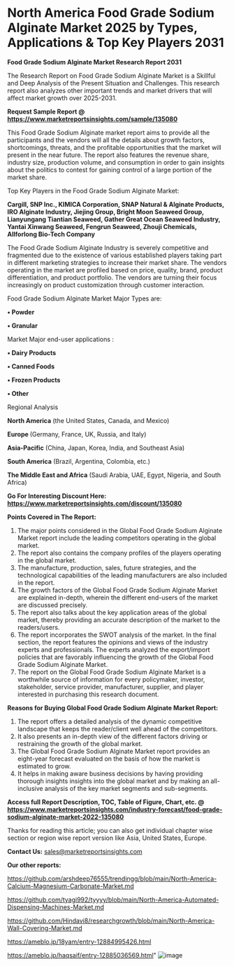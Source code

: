 # North America Food Grade Sodium Alginate Market 2025 by Types, Applications & Top Key Players 2031

<strong>Food Grade Sodium Alginate Market Research Report 2031</strong>

The Research Report on Food Grade Sodium Alginate Market is a Skillful and Deep Analysis of the Present Situation and Challenges. This research report also analyzes other important trends and market drivers that will affect market growth over 2025-2031.

<strong>Request Sample Report @ <a href=https://www.marketreportsinsights.com/sample/135080>https://www.marketreportsinsights.com/sample/135080</a></strong>

This Food Grade Sodium Alginate market report aims to provide all the participants and the vendors will all the details about growth factors, shortcomings, threats, and the profitable opportunities that the market will present in the near future. The report also features the revenue share, industry size, production volume, and consumption in order to gain insights about the politics to contest for gaining control of a large portion of the market share.

Top Key Players in the Food Grade Sodium Alginate Market:

<strong>Cargill, SNP Inc., KIMICA Corporation, SNAP Natural & Alginate Products, IRO Alginate Industry, Jiejing Group, Bright Moon Seaweed Group, Lianyungang Tiantian Seaweed, Gather Great Ocean Seaweed Industry, Yantai Xinwang Seaweed, Fengrun Seaweed, Zhouji Chemicals, Allforlong Bio-Tech Company</strong>

The Food Grade Sodium Alginate Industry is severely competitive and fragmented due to the existence of various established players taking part in different marketing strategies to increase their market share. The vendors operating in the market are profiled based on price, quality, brand, product differentiation, and product portfolio. The vendors are turning their focus increasingly on product customization through customer interaction.

Food Grade Sodium Alginate Market Major Types are:

<strong>• Powder

• Granular</strong>

Market Major end-user applications :

<strong>• Dairy Products

• Canned Foods

• Frozen Products

• Other</strong>

Regional Analysis

</u><strong><b>North America</b></strong> (the United States, Canada, and Mexico)

<strong><b>Europe </b></strong>(Germany, France, UK, Russia, and Italy)

<strong><b>Asia-Pacific</b></strong> (China, Japan, Korea, India, and Southeast Asia)

<strong><b>South America</b></strong> (Brazil, Argentina, Colombia, etc.)

<strong><b>The Middle East and Africa</b></strong> (Saudi Arabia, UAE, Egypt, Nigeria, and South Africa)

<strong>Go For Interesting Discount Here: <a href=https://www.marketreportsinsights.com/discount/135080>https://www.marketreportsinsights.com/discount/135080</a></strong>

<strong>Points Covered in The Report:</strong>
<ol>
  <li>The major points considered in the Global Food Grade Sodium Alginate Market report include the leading competitors operating in the global market.</li>
  <li>The report also contains the company profiles of the players operating in the global market.</li>
  <li>The manufacture, production, sales, future strategies, and the technological capabilities of the leading manufacturers are also included in the report.</li>
  <li>The growth factors of the Global Food Grade Sodium Alginate Market are explained in-depth, wherein the different end-users of the market are discussed precisely.</li>
  <li>The report also talks about the key application areas of the global market, thereby providing an accurate description of the market to the readers/users.</li>
  <li>The report incorporates the SWOT analysis of the market. In the final section, the report features the opinions and views of the industry experts and professionals. The experts analyzed the export/import policies that are favorably influencing the growth of the Global Food Grade Sodium Alginate Market.</li>
  <li>The report on the Global Food Grade Sodium Alginate Market is a worthwhile source of information for every policymaker, investor, stakeholder, service provider, manufacturer, supplier, and player interested in purchasing this research document.</li>
</ol>
<strong>Reasons for Buying Global Food Grade Sodium Alginate Market Report:</strong>

<ol>
  <li>The report offers a detailed analysis of the dynamic competitive landscape that keeps the reader/client well ahead of the competitors.</li>
  <li>It also presents an in-depth view of the different factors driving or restraining the growth of the global market.</li>
  <li>The Global Food Grade Sodium Alginate Market report provides an eight-year forecast evaluated on the basis of how the market is estimated to grow.</li>
  <li>It helps in making aware business decisions by having providing thorough insights insights into the global market and by making an all-inclusive analysis of the key market segments and sub-segments.</li>
</ol>
<strong>Access full Report Description, TOC, Table of Figure, Chart, etc. @ <a href=https://www.marketreportsinsights.com/industry-forecast/food-grade-sodium-alginate-market-2022-135080>https://www.marketreportsinsights.com/industry-forecast/food-grade-sodium-alginate-market-2022-135080</a></strong>


Thanks for reading this article; you can also get individual chapter wise section or region wise report version like Asia, United States, Europe.

<strong>Contact Us:</strong>
sales@marketreportsinsights.com

<strong>Our other reports:</strong>

<a href=https://github.com/arshdeep76555/trendingg/blob/main/North-America-Calcium-Magnesium-Carbonate-Market.md>https://github.com/arshdeep76555/trendingg/blob/main/North-America-Calcium-Magnesium-Carbonate-Market.md</a>

<a href=https://github.com/tyagi992/tyyyy/blob/main/North-America-Automated-Dispensing-Machines-Market.md>https://github.com/tyagi992/tyyyy/blob/main/North-America-Automated-Dispensing-Machines-Market.md</a>

<a href=https://github.com/Hindavi8/researchgrowth/blob/main/North-America-Wall-Covering-Market.md>https://github.com/Hindavi8/researchgrowth/blob/main/North-America-Wall-Covering-Market.md</a>

<a href=https://ameblo.jp/18yam/entry-12884995426.html>https://ameblo.jp/18yam/entry-12884995426.html</a>

<a href=https://ameblo.jp/haqsaif/entry-12885036569.html>https://ameblo.jp/haqsaif/entry-12885036569.html</a>"
![image](https://github.com/user-attachments/assets/731a46c7-4a4a-4b67-8c19-12e4af75a472)
